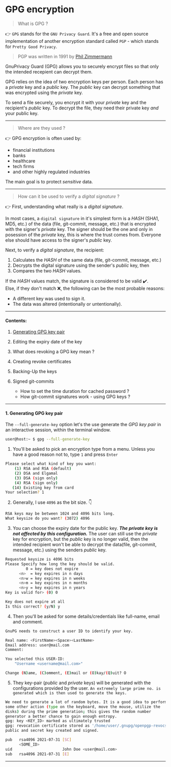 # GPG encryption

> What is GPG ?

:point_right: `GPG` stands for the `GNU Privacy Guard`. It's a free and open source implementation
of another encryption standard called `PGP` - which stands for `Pretty Good Privacy`.

> PGP was written in 1991 by [Phil Zimmermann](https://en.wikipedia.org/wiki/Phil_Zimmermann)

GnuPrivacy Guard (GPG) allows you to securely encrypt files so that only the intended
recepient can decrypt them.

GPG relies on the idea of two encryption keys per person. Each person has a _private_
key and a _public_ key. The _public_ key can decrypt something that was encrypted using the
_private_ key.

To send a file securely, you encrypt it with your _private_ key and the recipient's _public_
key. To decrypt the file, they need their private key _and_ your public key.

---

> Where are they used ?

:point_right: GPG encryption is often used by:
* financial institutions
* banks
* healthcare
* tech firms
* and other highly regulated industries

The main goal is to protect _sensitive_ data.

---

> How can it be used to verify a _digital signature_ ?

:point_right: First, understanding what really is a _digital signature_.

In most cases, a `digital signature` in it's simplest form is a _HASH_ (SHA1, MD5, etc.) of the
data (file, git-commit, message, etc.) that is encrypted with the signer's _private_ key.
The signer should be the one and only in posession of the _private_ key, this is where the
trust comes from. Everyone else should have access to the signer's _public_ key.

Next, to verify a _digital signature_, the recipient:
1. Calculates the _HASH_ of the same data (file, git-commit, message, etc.)
2. Decrypts the digital signature using the sender's _public_ key, then
3. Compares the two _HASH_ values.

If the _HASH_ values match, the signature is considered to be valid :heavy_check_mark:.
<br />
Else, if they don't match :x:, the following can be the most probable reasons:
<br />
* A different key was used to sign it.
* The data was altered (intentionally or untentionally).

---

#### Contents:

1. [Generating GPG key pair](#1.-generating-gpg-key-pair)
2. Editing the expiry date of the key
3. What does revoking a GPG key mean ?
4. Creating revoke certificates
5. Backing-Up the keys
6. Signed git-commits

   * How to set the time duration for cached password ?
   * How git-commit signatures work - using GPG keys ?

---

#### 1. Generating GPG key pair

The `--full-generate-key` option let's the use generate the _GPG key pair_ in an interactive
session, within the terminal window.

```bash
user@host:~ $ gpg --full-generate-key
```

1. You'll be asked to pick an encryption type from a menu. Unless you have a good
reason not to, type `1` and press `Enter`
```bash
Please select what kind of key you want:
    (1) RSA and RSA (default)
    (2) DSA and Elgamal
    (3) DSA (sign only)
    (4) RSA (sign only)
   (14) Existing key from card
Your selection? 1
```

2. Generally, I use `4096` as the bit size. :point_down:
```bash
RSA keys may be between 1024 and 4096 bits long.
What keysize do you want? (3072) 4096
```

3. You can choose the expiry date for the public key. **_The private key is not affected by
this configuration._** The user can still use the _private_ key for encryption, but
the _public_ key is no longer valid, then the intended recipient won't be able to decrypt
the data(file, git-commit, message, etc.) using the senders _public_ key.

```bash
Requested keysize is 4096 bits
Please Specify how long the key should be valid.
         0 = key does not expire
      <n>  = key expires in n days
      <n>w = key expires in n weeks
      <n>m = key expires in n months
      <n>y = key expires in n years
Key is valid for> (0) 0
```

```bash
Key does not expire at all
Is this correct? (y/N) y
```

4. Then you'll be asked for some details/credentials like full-name, email and comment.
```bash
GnuPG needs to construct a user ID to identify your key.

Real name: <FirstName><Space><LastName>
Email address: user@mail.com
Comment:
```

```bash
You selected this USER-ID:
    "Username <username@mail.com>"

Change (N)ame, (C)omment, (E)mail or (O)kay/(Q)uit? O
```

5. They key-pair (_public_ and _private_ keys) will be generated with the configurations
provided by the user. `An extremely large prime no. is generated which is then used to
generate the keys.`
```bash
We need to generate a lot of random bytes. It is a good idea to perform
some other action (type on the keyboard, move the mouse, utilize the
disks) during the prime generation; this gives the random number
generator a better chance to gain enough entropy.
gpg: key <KEY_ID> marked as ultimately trusted
gpg: revocation certificate stored as '/home/user/.gnupg/openpgp-revocs.d/<ID>.rev'
public and secret key created and signed.

pub   rsa4096 2021-07-31 [SC]
      <SOME_ID>
uid                      John Doe <user@mail.com>
sub   rsa4096 2021-07-31 [E]
```
---

